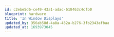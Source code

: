 ```yaml
---
id: c2ebe5d6-ce49-43a1-adac-618463c4cfb0
blueprint: hardware
title: 'In Window Displays'
updated_by: 356ab58d-4a8a-432a-b276-3fb2343afbaa
updated_at: 1693973045
---
```


